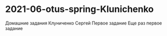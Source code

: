 # 2021-06-otus-spring-Klunichenko
Домашние задания Клуниченко Сергей
Первое задание
Еще раз первое задание
